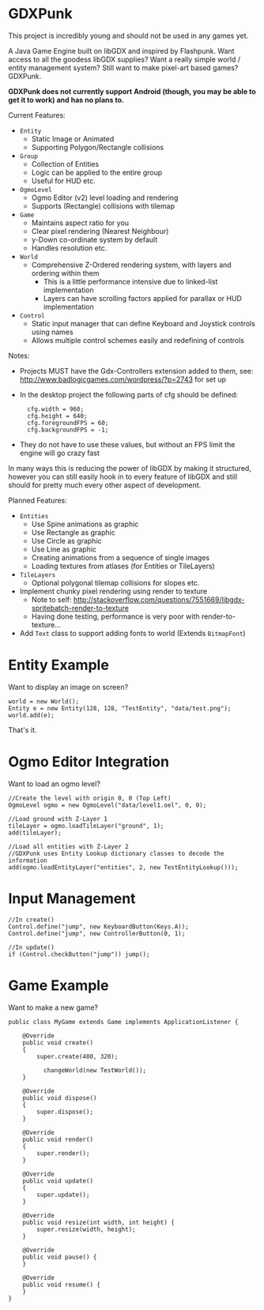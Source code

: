 GDXPunk
=======

This project is incredibly young and should not be used in any games yet.

A Java Game Engine built on libGDX and inspired by Flashpunk. Want access to all the goodess libGDX supplies? Want a really simple world / entity management system? Still want to make pixel-art based games? GDXPunk.

**GDXPunk does not currently support Android (though, you may be able to get it to work) and has no plans to.**

Current Features:
- ```Entity```
  - Static Image or Animated
  - Supporting Polygon/Rectangle collisions
- ```Group```
  - Collection of Entities
  - Logic can be applied to the entire group
  - Useful for HUD etc.
- ```OgmoLevel```
  - Ogmo Editor (v2) level loading and rendering
  - Supports (Rectangle) collisions with tilemap
- ```Game```
  - Maintains aspect ratio for you
  - Clear pixel rendering (Nearest Neighbour)
  - y-Down co-ordinate system by default
  - Handles resolution etc.
- ```World```
  - Comprehensive Z-Ordered rendering system, with layers and ordering within them
    - This is a little performance intensive due to linked-list implementation
    - Layers can have scrolling factors applied for parallax or HUD implementation
- ```Control```
  - Static input manager that can define Keyboard and Joystick controls using names
  - Allows multiple control schemes easily and redefining of controls

Notes:
- Projects MUST have the Gdx-Controllers extension added to them, see: http://www.badlogicgames.com/wordpress/?p=2743 for set up
- In the desktop project the following parts of cfg should be defined:

        cfg.width = 960;
        cfg.height = 640;
        cfg.foregroundFPS = 60;
        cfg.backgroundFPS = -1;

- They do not have to use these values, but without an FPS limit the engine will go crazy fast

In many ways this is reducing the power of libGDX by making it structured, however you can still easily hook in to every feature of libGDX and still should for pretty much every other aspect of development.

Planned Features:
- ```Entities```
  - Use Spine animations as graphic
  - Use Rectangle as graphic
  - Use Circle as graphic
  - Use Line as graphic
  - Creating animations from a sequence of single images
  - Loading textures from atlases (for Entities or TileLayers)
- ```TileLayers```
  - Optional polygonal tilemap collisions for slopes etc.
- Implement chunky pixel rendering using render to texture 
  - Note to self: http://stackoverflow.com/questions/7551669/libgdx-spritebatch-render-to-texture
  - Having done testing, performance is very poor with render-to-texture...
- Add ```Text``` class to support adding fonts to world (Extends ```BitmapFont```)

Entity Example
=======

Want to display an image on screen?

    world = new World();
    Entity e = new Entity(128, 128, "TestEntity", "data/test.png");
    world.add(e);
  
That's it.

Ogmo Editor Integration
=============

Want to load an ogmo level?

    //Create the level with origin 0, 0 (Top Left)
    OgmoLevel ogmo = new OgmoLevel("data/level1.oel", 0, 0);
    
    //Load ground with Z-Layer 1
    tileLayer = ogmo.loadTileLayer("ground", 1);
    add(tileLayer);
    
    //Load all entities with Z-Layer 2
    //GDXPunk uses Entity Lookup dictionary classes to decode the information
    add(ogmo.loadEntityLayer("entities", 2, new TestEntityLookup()));
        
Input Management
================
        
    //In create()
    Control.define("jump", new KeyboardButton(Keys.A));
    Control.define("jump", new ControllerButton(0, 1);
    
    //In update()
    if (Control.checkButton("jump")) jump();
    
    
Game Example
=============

Want to make a new game?

    public class MyGame extends Game implements ApplicationListener {
        
        @Override
        public void create() 
      	{
      	    super.create(480, 320);
      		
              changeWorld(new TestWorld());
      	}
      
      	@Override
      	public void dispose()
      	{
      	    super.dispose();
      	}
      
      	@Override
      	public void render()
      	{		
      	    super.render();
      	}
      	
      	@Override
      	public void update()
      	{
      	    super.update();
      	}
      
      	@Override
      	public void resize(int width, int height) {
      	    super.resize(width, height);
      	}
      
      	@Override
      	public void pause() {
      	}
      
      	@Override
      	public void resume() {
      	}
    }
